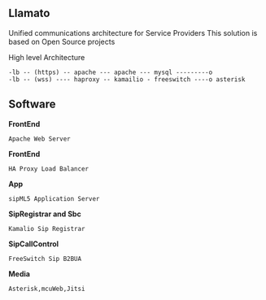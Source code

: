 Llamato
--------
Unified communications architecture for Service Providers
This solution is based on Open Source projects

High level Architecture

    -lb -- (https) -- apache --- apache --- mysql ---------o
    -lb -- (wss) ---- haproxy -- kamailio - freeswitch ----o asterisk 

## Software

**FrontEnd**
	
	Apache Web Server			

**FrontEnd**
	
	HA Proxy Load Balancer

**App**

	sipML5 Application Server 	

**SipRegistrar	and Sbc**
	
	Kamalio Sip Registrar			

**SipCallControl**

	FreeSwitch Sip B2BUA		

**Media**

	Asterisk,mcuWeb,Jitsi

